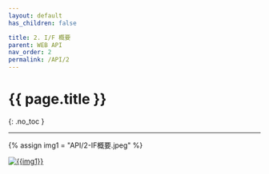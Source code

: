 ```yaml
---
layout: default
has_children: false

title: 2. I/F 概要
parent: WEB API
nav_order: 2
permalink: /API/2
---
```


# {{ page.title }}

{: .no_toc }

---
{% assign img1 = "API/2-IF概要.jpeg" %}

<a href="{{ site.imgURL | append: img1 }}" target="_blank"> <img src="{{ site.imgURL | append: img1 }}" alt="{{img1}}"></a>
